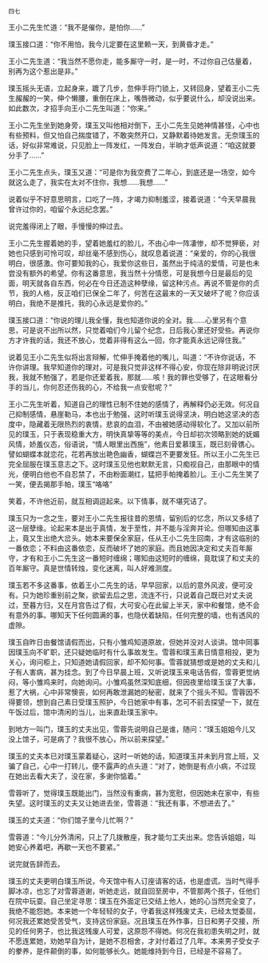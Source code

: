     四七 

   王小二先生忙道：“我不是催你，是怕你……”

   璞玉接口道：“你不用怕，我今儿定要在这里赖一天，到黄昏才走。”

   王小二先生道：“我当然不愿你走，能多厮守一时，是一时，不过你自己估量着，别再为这个惹出是非。”

   璞玉摇头无语，立起身来，踱了几步，忽伸手将门锁上，又转回身，望着王小二先生赧赧的一笑，伸个懒腰，重倒在床上，嘴唇微动，似乎要说什么，却没说出来。如此数次，才招手向王小二先生叫道：“你来。”

   王小二先生坐到她身旁，璞玉又叫他相对倒下，王小二先生见她神情甚怪，心中也有些预料，但又怕自己揣度错了，不敢突然开口，又静默着待她发言。无奈璞玉的话，好似非常难说，只见脸上一阵发红，一阵发白，半晌才低声说道：“咱这就要分手了……”

   王小二先生点头，璞玉又道：“可是你为我空费了二年心，到底还是一场空，如今就这么走了，我实在太对不住你，我想……我想……”

   说着似乎不好意思明言，口吃了一阵，才竭力抑制羞涩，接着说道：“今天早晨我曾许过你的，咱留个永远纪念罢。”

   说完羞得闭上了眼，手慢慢的伸过去。

   王小二先生握着她的手，望着她羞红的脸儿，不由心中一阵凄惨，却不觉狎亵，对她也只感到可怜可叹，却丝毫不感到伤心，就叹息着说道：“亲爱的，你的心我很明白，很感激。你可要知我的心，我爱你这些日，虽然出于纯洁的爱情，可是也未尝没有额外的希望。你有这番意思，我当然十分情愿，可是我想今日是最后的见面，明天就各自东西，何必在今日还造这种孽缘，留这种污点。再说不管是你的贞节，我的人格，反正咱们已保全二年了，何苦在这最末的一天又破坏了呢？你应该明白，我绝不是推托，我的心永远是爱你的。”

   璞玉接口道：“你说的理儿我全懂，我也知道你说的全对。我……心里另有个意思，可是说不出所以然，只觉着咱们今儿留个纪念，日后我心里还好受些。再说你方才许我的话，我还不放心，觉着非得有这么一回，你才能真永远记得住我。”

   说着见王小二先生似将出言辩解，忙伸手掩着他的嘴儿，叫道：“不许你说话，不许你讲理。我早知道你的理对，可是我只觉非这样不得心安，你现在除非明说讨厌我，我就不勉强了，若是你还爱着我，那就……咳！我的罪也受够了，在这眼看分手的当儿，你何忍还伤我的心，不给我一点安慰呢？”

   王小二先生听着，知道自己的理性已制不住她的感情了，再解释仍必无效。何况自己抑制感情，悬崖勒马，本也出于勉强，这时听璞玉说得坚决，明白她这坚决的态度中，隐藏着无限热烈的衷情，悲哀的血泪，不由被她感动得软化了。又加以前所见的璞玉，只于表现稳重大方，明快真挚等等的美点，今日却初次领略到她的妩媚风情，娇羞仪态，俗语说，“情人眼里出西施”，他素日爱慕璞玉，既已刻骨镌心。譬如蝴蝶本就恋花，花若再放出艳色幽香，蝴蝶岂不更要发狂。所以王小二先生已完全屈服在璞玉意志之下。这时璞玉见他也默默无言，只痴视自己，由那眼中的情光，便明白他也不自忍禁了，不由粉面潮红，猛把手帕掩着脸儿。王小二先生笑了一笑，便去揭那手帕，璞玉“咯咯”

   笑着，不许他近前，就互相调逗起来。以下情事，就不堪究诘了。

   璞玉只为一念之生，要对王小二先生报往昔的恩情，留别后的忆念，所以又多结了这一层孽缘。论起来本是出于真情，发于至性，并不能与淫奔并论。但哪知由这事上，竟又生出绝大岔头。她本来要保全家庭，任从王小二先生回南，才有这临别的一番依恋；不料由这番依恋，反而破坏了她的家庭。而且她因决定和丈夫百年厮守，才有和王小二先生这一番短时缠绵；哪知由这短时的缠绵，竟耽误了和丈夫的百年厮守。真是世情转烛，变化迷离，叫人好难测度。

   璞玉若不多这番事，依着王小二先生的话，早早回家，以后的意外风波，便可没有。只为她珍重别前之聚，欲留去后之思，流连不行，只说着自己既已对丈夫说过，至暮方归，又在月宫告过了假，大可安心在此留上半天，家中和餐馆，绝不会有意外的事。哪知天下任何圆满的事，也隐伏着缺陷，任何完整的墙，也有透风的虚隙。

   璞玉自昨日由餐馆请假而出，只有小雏鸡知道原故，但她并没对人谈讲。馆中同事因璞玉向不旷职，还只疑她临时有什么事故发生。雪蓉和璞玉素日情意相投，更为关心，询问柜上，只知道她请假回家，却不知何事。雪蓉就猜想或是她的丈夫和儿子有人害病，甚为挂念。到了今日早晨上班，又听说璞玉来电话告假，雪蓉更觉纳闷，等小雏鸡来时，向她询问。小雏鸡虽然深知底细，但因夜里给璞玉误了大事，惹了大祸，心中非常懊丧，如何再敢泄漏她的秘密，就来了个摇头不知。雪蓉因不得要领，想到自己素日受璞玉照护，今日她家中有事，怎可不前去探望一下，就在午饭过后，馆中清闲的当儿，出来直赴璞玉家中。

   到地方一叫门，璞玉的丈夫出见，雪蓉先说明自己是谁，随问：“璞玉姐姐今儿又没上馆子，可是病了？我很不放心，所以前来探望。”

   璞玉的丈夫本已对璞玉蒙着疑心，这时一听她的话，知道璞玉并未到月宫上班，又骗了自己，心中一打转儿，便不露声的点头道：“对了，她倒是有点小病，不过现在她出去看大夫了，没在家，多谢你惦着。”

   雪蓉听了，觉得璞玉既能出门，当然没有重病，甚为宽慰，但因她未在家中，有些失望。这时璞玉的丈夫又让她进去坐，雪蓉道：“我还有事，不想进去了。”

   璞玉的丈夫道：“你们馆子里今儿忙啊？”

   雪蓉道：“今儿分外清闲，只上了几拨散座，我才能匀工夫出来。您告诉姐姐，叫她安心养着吧，再歇一天也不要紧。”

   说完就告辞而去。

   璞玉的丈夫更明白璞玉所说，今天馆中有人订座请客的话，也是虚谎。当时气得手脚冰凉，也忘了对雪蓉道谢，听她走远，就自回至房中，不管那两个孩子，任他们在院中玩耍。自己坐定寻思：璞玉在外面定已交结上他人，她的心当然完全变了，我绝不能怨她。本来她一个年轻轻的女子，守着我这样残废丈夫，已经太觉委屈，何况我还累她受苦受气，支持这份家庭。况且璞玉在外作事，日日和男子交接，所见的任何男子，也比我这残废人可爱，这原怨不得她。何况在我初患失明之时，就不愿连累她，劝她早自为计，是她不忍相舍，才对付着过了几年。本来男子受女子的豢养，是件颠倒的事，如何能够长久。她能维持到今日，已经是不容易了。

